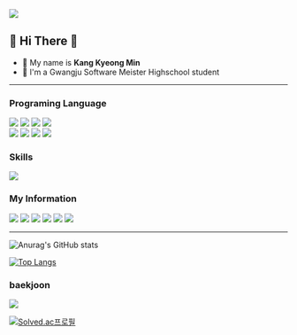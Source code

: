 <img src="https://capsule-render.vercel.app/api?type=waving&color=auto&height=285&section=header&text=강경민&fontSize=85&animation=twinkling&fontAlignY=40&desc=Kang KyeongMin&descAlignY=60"/>

## 👋 Hi There 👋

<!--**kangkong0805/kangkong0805** is a ✨ _special_ ✨ repository because its `README.md` (this file) appears on your GitHub profile. Here are some ideas to get you started:-->

- 🎈 My name is **Kang Kyeong Min**
- 🏫 I'm a Gwangju Software Meister Highschool student
<hr>


### Programing Language
<img src="https://img.shields.io/badge/HTML-e34f26?style=flat-square&logo=HTML5&logoColor=white"/></img>
<img src="https://img.shields.io/badge/CSS-1572b6?style=flat-square&logo=CSS3&logoColor=white"/>
<img src="https://img.shields.io/badge/JavaScript-F7DF1E?style=flat-square&logo=JavaScript&logoColor=white"/>
<img src="https://img.shields.io/badge/Go-00add8?style=flat-square&logo=Go&logoColor=white"/>
<br>
<img src="https://img.shields.io/badge/C-a8b9cc?style=flat-square&logo=C&logoColor=white"/>
<img src="https://img.shields.io/badge/C++-00599c?style=flat-square&logo=C%2b%2b&logoColor=white"/>
<img src="https://img.shields.io/badge/Python-3776ab?style=flat-square&logo=Python&logoColor=white"/>
<img src="https://img.shields.io/badge/Java-007396?style=flat-square&logo=Java&logoColor=white"/>

### Skills
<img src="https://img.shields.io/badge/React-61DAFB?style=flat-square&logo=React&logoColor=white"/>

### My Information
<a href="https://github.com/kangkong0805" target="_blank"><img src="https://img.shields.io/badge/kangkong0805-181717?style=flat-square&logo=GitHub&logoColor=white"/></a>
<a href="https://www.instagram.com/gg_min_/" target="_blank"><img src="https://img.shields.io/badge/gg_min_-e4405f?style=flat-square&logo=Instagram&logoColor=white"/></a>
<img src="https://img.shields.io/badge/강경민2689-5865f2?style=flat-square&logo=Discord&logoColor=white"/></a>
<a href="https://www.facebook.com/profile.php?id=100026168149467" target="_blank"><img src="https://img.shields.io/badge/강경민-1877F2?style=flat-square&logo=Facebook&logoColor=white"/></a>
<a href="https://replit.com/@kang3530554" target="_blank"><img src="https://img.shields.io/badge/KyeongMin Kang-667881?style=flat-square&logo=Replit&logoColor=white"/></a>
<img src="https://img.shields.io/badge/강경민-F37626?style=flat-square&logo=Jupyter&logoColor=white"/></a>
<hr>

![Anurag's GitHub stats](https://github-readme-stats.vercel.app/api?username=kangkong0805&show_icons=true&theme=tokyonight)

[![Top Langs](https://github-readme-stats.vercel.app/api/top-langs/?username=kangkong0805&layout=compact&theme=tokyonight)](https://github.com/anuraghazra/github-readme-stats)

### baekjoon

<img align='center' src="https://github-readme-solvedac.hyp3rflow.vercel.app/api/?handle=kangkong"/>

[![Solved.ac프로필](http://mazassumnida.wtf/api/v2/generate_badge?boj=kangkong)](https://solved.ac/kangkong)

